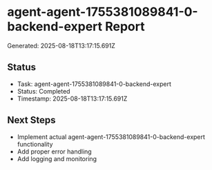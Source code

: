 # agent-agent-1755381089841-0-backend-expert Report

Generated: 2025-08-18T13:17:15.691Z

## Status
- Task: agent-agent-1755381089841-0-backend-expert
- Status: Completed
- Timestamp: 2025-08-18T13:17:15.691Z

## Next Steps
- Implement actual agent-agent-1755381089841-0-backend-expert functionality
- Add proper error handling
- Add logging and monitoring
